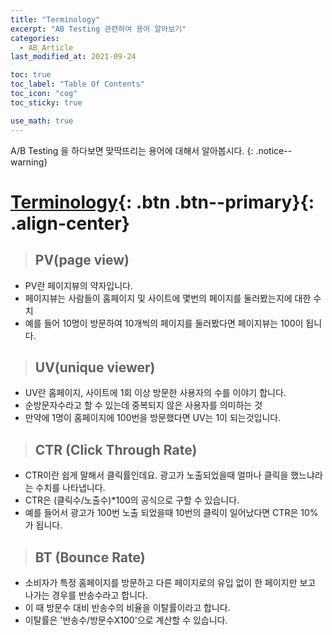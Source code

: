```yaml
---
title: "Terminology"
excerpt: "AB Testing 관련하여 용어 알아보기"
categories:
  - AB_Article
last_modified_at: 2021-09-24

toc: true
toc_label: "Table Of Contents"
toc_icon: "cog"
toc_sticky: true

use_math: true
---
```


 A/B Testing 을 하다보면 맞딱뜨리는 용어에 대해서 알아봅시다. 
{: .notice--warning}

# [Terminology](#link){: .btn .btn--primary}{: .align-center}

> ## PV(page view)

- PV란 페이지뷰의 약자입니다.
- 페이지뷰는 사람들이 홈페이지 및 사이트에 몇번의 페이지를 둘러봤는지에 대한 수치
- 예를 들어 10명이 방문하여 10개씩의 페이지를 둘러봤다면 페이지뷰는 100이 됩니다.

> ## **UV(unique viewer)**

- UV란 홈페이지, 사이트에 1회 이상 방문한 사용자의 수를 이야기 합니다.
- 순방문자수라고 할 수 있는데 중복되지 않은 사용자를 의미하는 것
- 만약에 1명이 홈페이지에 100번을 방문했다면 UV는 1이 되는것입니다.

> ## CTR (Click Through Rate)

- CTR이란 쉽게 말해서 클릭률인데요. 광고가 노출되었을때 얼마나 클릭을 했느냐라는 수치를 나타냅니다.
- CTR은 (클릭수/노출수)*100의 공식으로 구할 수 있습니다.
- 예를 들어서 광고가 100번 노출 되었을때 10번의 클릭이 일어났다면 CTR은 10%가 됩니다.

> ## BT (Bounce Rate)

- 소비자가 특정 홈페이지를 방문하고 다른 페이지로의 유입 없이 한 페이지만 보고 나가는 경우를 반송수라고 합니다. 
- 이 때 방문수 대비 반송수의 비율을 이탈률이라고 합니다. 
- 이탈률은 '반송수/방문수X100'으로 계산할 수 있습니다.
